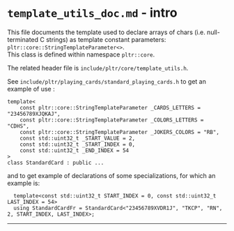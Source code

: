 # `template_utils_doc.md` - intro

This file documents the template used to declare arrays of chars (i.e. null-terminated C strings) as template constant parameters: `pltr::core::StringTemplateParameter<>`.  
This class is defined within namespace `pltr::core`.

The related header file is `include/pltr/core/template_utils.h`.

See `include/pltr/playing_cards/standard_playing_cards.h` to get an example of use :
```
template<
    const pltr::core::StringTemplateParameter _CARDS_LETTERS = "23456789XJQKAJ",
    const pltr::core::StringTemplateParameter _COLORS_LETTERS = "CDHS",
    const pltr::core::StringTemplateParameter _JOKERS_COLORS = "RB",
    const std::uint32_t _START_VALUE = 2,
    const std::uint32_t _START_INDEX = 0,
    const std::uint32_t _END_INDEX = 54
>
class StandardCard : public ...

```

and to get example of declarations of some specializations, for which an example is:

```
  template<const std::uint32_t START_INDEX = 0, const std::uint32_t LAST_INDEX = 54>
  using StandardCardFr = StandardCard<"23456789XVDR1J", "TKCP", "RN", 2, START_INDEX, LAST_INDEX>;
```

---

